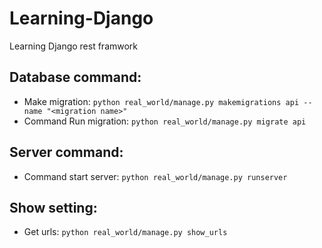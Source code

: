 # Learning-Django
Learning Django rest framwork

## Database command:
- Make migration: `python real_world/manage.py makemigrations api --name "<migration name>"`
- Command Run migration: `python real_world/manage.py migrate api`

## Server command:
- Command start server: `python real_world/manage.py runserver`

## Show setting:
- Get urls: `python real_world/manage.py show_urls`
